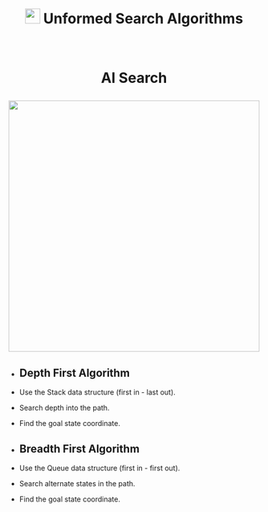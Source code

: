 # <p align="center"><img src="https://user-images.githubusercontent.com/59677362/209992837-e727f81e-5e8f-4570-8eed-6f0804a27c65.png" width="30" />  Unformed Search Algorithms </p>

<br>

# <p align="center"> AI Search </p>

<p align="center"> <img src="https://user-images.githubusercontent.com/59677362/209995419-7993d683-b493-4e9c-a179-8aab755e4abe.png" width="500" /></p>

* ## Depth First Algorithm 

* Use the Stack data structure (first in - last out).
* Search depth into the path.
* Find the goal state coordinate.

* ## Breadth First Algorithm

* Use the Queue data structure (first in - first out).
* Search alternate states in the path.
* Find the goal state coordinate. 
